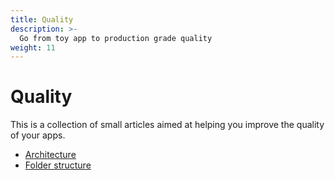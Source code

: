```yaml
---
title: Quality
description: >-
  Go from toy app to production grade quality
weight: 11
---
```


# Quality

This is a collection of small articles aimed at helping you improve the quality
of your apps.

- [Architecture](architecture)
- [Folder structure](folder-structure)
